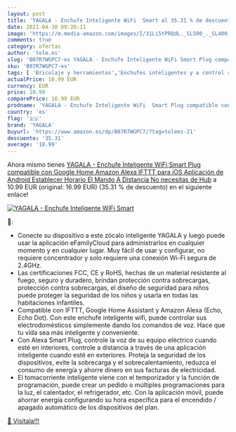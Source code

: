 ```yaml
---
layout: post
title: 'YAGALA - Enchufe Inteligente WiFi  Smart al 35.31 % de descuento'
date: 2021-04-30 09:26:11
image: 'https://m.media-amazon.com/images/I/31Li5tPRQdL._SL500_._SL400_.jpg'
comments: true
category: ofertas
author: 'tole.es'
slug: 'B07R7WGPC7-es YAGALA - Enchufe Inteligente WiFi Smart Plug compatible...'
sku: 'B07R7WGPC7-es'
tags: [ 'Bricolaje y herramientas','Enchufes inteligentes y a control remoto','Enchufes y accesorios','Instalación eléctrica','android','yagala', ]
actualPrice: 10.99 EUR
currency: EUR
price: 10.99
comparePrice: 16.99 EUR
prodname: 'YAGALA - Enchufe Inteligente WiFi  Smart Plug compatible con Google Home Amazon Alexa IFTTT  para iOS Aplicación de Android  Establecer Horario El Mando A Distancia  No necesitas de Hub'
country: 'es'
flag: '🇪🇸'
brand: 'YAGALA'
buyurl: 'https://www.amazon.es/dp/B07R7WGPC7/?tag=tolees-21'
descuento: '35.31'
average: '18.99'
---
```


Ahora mismo tienes [YAGALA - Enchufe Inteligente WiFi  Smart Plug compatible con Google Home Amazon Alexa IFTTT  para iOS Aplicación de Android  Establecer Horario El Mando A Distancia  No necesitas de Hub](https://www.amazon.es/dp/B07R7WGPC7/?tag=tolees-21) a 10.99 EUR (original: 16.99 EUR) (35.31 %  de descuento) en el siguiente enlace!

[![YAGALA - Enchufe Inteligente WiFi  Smart](https://m.media-amazon.com/images/I/31Li5tPRQdL._SL500_._SL400_.jpg)](https://www.amazon.es/dp/B07R7WGPC7/?tag=tolees-21)

🔎:

- Conecte su dispositivo a este zócalo inteligente YAGALA y luego puede usar la aplicación eFamilyCloud para administrarlos en cualquier momento y en cualquier lugar. Muy fácil de usar y configurar, no requiere concentrador y solo requiere una conexión Wi-Fi segura de 2.4GHz.
- Las certificaciones FCC, CE y RoHS, hechas de un material resistente al fuego, seguro y duradero, brindan protección contra sobrecargas, protección contra sobrecargas, el diseño de seguridad para niños puede proteger la seguridad de los niños y usarla en todas las habitaciones infantiles.
- Compatible con IFTTT, Google Home Assistant y Amazon Alexa (Echo, Echo Dot). Con este enchufe inteligente wifi, puede controlar sus electrodomésticos simplemente dando los comandos de voz. Hace que tu vida sea más inteligente y conveniente.
- Con Alexa Smart Plug, controle la voz de su equipo eléctrico cuando esté en interiores, controle a distancia a través de una aplicación inteligente cuando esté en exteriores. Proteja la seguridad de los dispositivos, evite la sobrecarga y el sobrecalentamiento, reduzca el consumo de energía y ahorre dinero en sus facturas de electricidad.
- El tomacorriente inteligente viene con el temporizador y la función de programación, puede crear un pedido o múltiples programaciones para la luz, el calentador, el refrigerador, etc. Con la aplicación móvil, puede ahorrar energía configurando su hora específica para el encendido / apagado automático de los dispositivos del plan.

[🛒 Visítala!!!](https://www.amazon.es/dp/B07R7WGPC7/?tag=tolees-21)

